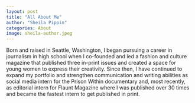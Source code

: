 ```yaml
---
layout: post
title: "All About Me"
author: "Sheila Pippin"
categories: About
image: sheila-author.jpeg
---
```


Born and raised in Seattle, Washington, I began pursuing a career in journalism in high school when I co-founded and led a fashion and culture magazine that published three in-print issues and created a space for young women to express their creativity. Since then, I have continued to expand my portfolio and strengthen communication and writing abilities as social media intern for the Prison Within documentary and, most recently, as editorial intern for Flaunt Magazine where I was published over 30 times and became the fastest intern to get published in print. 
